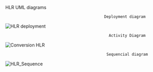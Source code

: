 HLR UML diagrams
  
                                               Deployment diagram
![HLR deployment](https://user-images.githubusercontent.com/78848581/107729242-50f6ed00-6d16-11eb-9e01-78b12df87429.jpg)




                                                 Activity Diagram
                
![Conversion HLR](https://user-images.githubusercontent.com/78848692/107729317-84397c00-6d16-11eb-84d5-3a3bd0786874.PNG)

                                               


                                                Sequencial diagram
                                            
![HLR_Sequence](https://user-images.githubusercontent.com/78848640/107731559-4dfefb00-6d1c-11eb-8e7a-a88f16fe3a30.PNG)



                                                   

                                            
                                                
                                               
